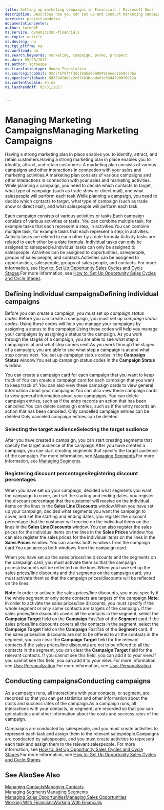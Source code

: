 ```yaml
---
title: Setting up marketing campaigns in Financials | Microsoft Docs
description: Describes how you can set up and conduct marketing campaigns in Dynamics 365 for Financials
services: project-madeira
documentationcenter: 
author: SorenGP
ms.service: dynamics365-financials
ms.topic: article
ms.devlang: na
ms.tgt_pltfrm: na
ms.workload: na
ms.search.keywords: marketing, campaign, promo, prospect
ms.date: 05/20/2017
ms.author: sgroespe
ms.translationtype: Human Translation
ms.sourcegitcommit: 92c5fb75f4f3d3180ba67b89481beed2e58c3dbe
ms.openlocfilehash: 68359d2dd2c2e07463babda91d86d47998f0912a
ms.contentlocale: en-nz
ms.lasthandoff: 05/31/2017


---
```

# <a name="managing-marketing-campaigns"></a><span data-ttu-id="a422c-103">Managing Marketing Campaigns</span><span class="sxs-lookup"><span data-stu-id="a422c-103">Managing Marketing Campaigns</span></span>
<span data-ttu-id="a422c-104">Having a strong marketing plan in place enables you to identify, attract, and retain customers.</span><span class="sxs-lookup"><span data-stu-id="a422c-104">Having a strong marketing plan in place enables you to identify, attract, and retain customers.</span></span> <span data-ttu-id="a422c-105">A marketing plan consists of various campaigns and other interactions in connection with your sales and marketing activities.</span><span class="sxs-lookup"><span data-stu-id="a422c-105">A marketing plan consists of various campaigns and other interactions in connection with your sales and marketing activities.</span></span> <span data-ttu-id="a422c-106">While planning a campaign, you need to decide which contacts to target, what type of campaign (such as trade show or direct mail), and what salespeople will perform each task.</span><span class="sxs-lookup"><span data-stu-id="a422c-106">While planning a campaign, you need to decide which contacts to target, what type of campaign (such as trade show or direct mail), and what salespeople will perform each task.</span></span>

<span data-ttu-id="a422c-107">Each campaign consists of various activities or tasks.</span><span class="sxs-lookup"><span data-stu-id="a422c-107">Each campaign consists of various activities or tasks.</span></span> <span data-ttu-id="a422c-108">You can combine multiple task, for example tasks that each represent a step, in activities.</span><span class="sxs-lookup"><span data-stu-id="a422c-108">You can combine multiple task, for example tasks that each represent a step, in activities.</span></span> <span data-ttu-id="a422c-109">Activity tasks are related to each other by a date formula.</span><span class="sxs-lookup"><span data-stu-id="a422c-109">Activity tasks are related to each other by a date formula.</span></span> <span data-ttu-id="a422c-110">Individual tasks can only be assigned to salespeople.</span><span class="sxs-lookup"><span data-stu-id="a422c-110">Individual tasks can only be assigned to salespeople.</span></span> <span data-ttu-id="a422c-111">Activities can be assigned to opportunities, salespeople, groups of sales people, and contacts.</span><span class="sxs-lookup"><span data-stu-id="a422c-111">Activities can be assigned to opportunities, salespeople, groups of sales people, and contacts.</span></span> <span data-ttu-id="a422c-112">For more information, see [How to: Set Up Opportunity Sales Cycles and Cycle Stages](marketing-how-setup-opportunity-sales-cycles-stages.md).</span><span class="sxs-lookup"><span data-stu-id="a422c-112">For more information, see [How to: Set Up Opportunity Sales Cycles and Cycle Stages](marketing-how-setup-opportunity-sales-cycles-stages.md).</span></span>

## <a name="defining-individual-campaigns"></a><span data-ttu-id="a422c-113">Defining individual campaigns</span><span class="sxs-lookup"><span data-stu-id="a422c-113">Defining individual campaigns</span></span>
<span data-ttu-id="a422c-114">Before you can create a campaign, you must set up *campaign status codes*.</span><span class="sxs-lookup"><span data-stu-id="a422c-114">Before you can create a campaign, you must set up *campaign status codes*.</span></span> <span data-ttu-id="a422c-115">Using these codes will help you manage your campaigns by assigning a status to the campaign.</span><span class="sxs-lookup"><span data-stu-id="a422c-115">Using these codes will help you manage your campaigns by assigning a status to the campaign.</span></span> <span data-ttu-id="a422c-116">As you work through the stages of a campaign, you are able to see what step a campaign is at and what step comes next.</span><span class="sxs-lookup"><span data-stu-id="a422c-116">As you work through the stages of a campaign, you are able to see what step a campaign is at and what step comes next.</span></span> <span data-ttu-id="a422c-117">You set up campaign status codes in the **Campaign Status** window.</span><span class="sxs-lookup"><span data-stu-id="a422c-117">You set up campaign status codes in the **Campaign Status** window.</span></span>

<span data-ttu-id="a422c-118">You can create a campaign card for each campaign that you want to keep track of.</span><span class="sxs-lookup"><span data-stu-id="a422c-118">You can create a campaign card for each campaign that you want to keep track of.</span></span> <span data-ttu-id="a422c-119">You can also view these campaign cards to view general information about your campaigns.</span><span class="sxs-lookup"><span data-stu-id="a422c-119">You can also view these campaign cards to view general information about your campaigns.</span></span>
<span data-ttu-id="a422c-120">You can delete campaign entries, such as if the entry records an action that has been cancelled.</span><span class="sxs-lookup"><span data-stu-id="a422c-120">You can delete campaign entries, such as if the entry records an action that has been canceled.</span></span> <span data-ttu-id="a422c-121">Only cancelled campaign entries can be deleted.</span><span class="sxs-lookup"><span data-stu-id="a422c-121">Only canceled campaign entries can be deleted.</span></span>

### <a name="selecting-the-target-audience"></a><span data-ttu-id="a422c-122">Selecting the target audience</span><span class="sxs-lookup"><span data-stu-id="a422c-122">Selecting the target audience</span></span>
<span data-ttu-id="a422c-123">After you have created a campaign, you can start creating segments that specify the target audience of the campaign.</span><span class="sxs-lookup"><span data-stu-id="a422c-123">After you have created a campaign, you can start creating segments that specify the target audience of the campaign.</span></span> <span data-ttu-id="a422c-124">For more information, see [Managing Segments](marketing-segments.md).</span><span class="sxs-lookup"><span data-stu-id="a422c-124">For more information, see [Managing Segments](marketing-segments.md).</span></span>

### <a name="registering-discount-percentages"></a><span data-ttu-id="a422c-125">Registering discount percentages</span><span class="sxs-lookup"><span data-stu-id="a422c-125">Registering discount percentages</span></span>
<span data-ttu-id="a422c-126">When you have set up your campaign, decided what segments you want the campaign to cover, and set the starting and ending dates, you register the discount percentage that the customer will receive on the individual items on the lines in the **Sales Line Discounts** window.</span><span class="sxs-lookup"><span data-stu-id="a422c-126">When you have set up your campaign, decided what segments you want the campaign to cover, and set the starting and ending dates, you register the discount percentage that the customer will receive on the individual items on the lines in the **Sales Line Discounts** window.</span></span> <span data-ttu-id="a422c-127">You can also register the sales prices for the individual items on the lines in the **Sales Prices** window.</span><span class="sxs-lookup"><span data-stu-id="a422c-127">You can also register the sales prices for the individual items on the lines in the **Sales Prices** window.</span></span> <span data-ttu-id="a422c-128">You can access both windows from the campaign card.</span><span class="sxs-lookup"><span data-stu-id="a422c-128">You can access both windows from the campaign card.</span></span>

 <span data-ttu-id="a422c-129">When you have set up the sales prices/line discounts and the segments on the campaign card, you must activate them so that the campaign prices/discounts will be reflected on the lines.</span><span class="sxs-lookup"><span data-stu-id="a422c-129">When you have set up the sales prices/line discounts and the segments on the campaign card, you must activate them so that the campaign prices/discounts will be reflected on the lines.</span></span>

<span data-ttu-id="a422c-130">**Note**: In order to activate the sales prices/line discounts, you must specify if the whole segment or only some contacts are targets of the campaign.</span><span class="sxs-lookup"><span data-stu-id="a422c-130">**Note**: In order to activate the sales prices/line discounts, you must specify if the whole segment or only some contacts are targets of the campaign.</span></span> <span data-ttu-id="a422c-131">If the sales prices/line discounts covers all the contacts in the segment, select the **Campaign Target** field on the **Campaign** FastTab of the **Segment** card.</span><span class="sxs-lookup"><span data-stu-id="a422c-131">If the sales prices/line discounts covers all the contacts in the segment, select the **Campaign Target** field on the **Campaign** FastTab of the **Segment** card.</span></span>
<span data-ttu-id="a422c-132">If the sales prices/line discounts are not to be offered to all the contacts in the segment, you can clear the **Campaign Target** field for the relevant contacts.</span><span class="sxs-lookup"><span data-stu-id="a422c-132">If the sales prices/line discounts are not to be offered to all the contacts in the segment, you can clear the **Campaign Target** field for the relevant contacts.</span></span> <span data-ttu-id="a422c-133">If you cannot see this field, you can add it to your view.</span><span class="sxs-lookup"><span data-stu-id="a422c-133">If you cannot see this field, you can add it to your view.</span></span> <span data-ttu-id="a422c-134">For more information, see [User Personalization](ui-user-personalization.md).</span><span class="sxs-lookup"><span data-stu-id="a422c-134">For more information, see [User Personalization](ui-user-personalization.md).</span></span>

## <a name="conducting-campaigns"></a><span data-ttu-id="a422c-135">Conducting campaigns</span><span class="sxs-lookup"><span data-stu-id="a422c-135">Conducting campaigns</span></span>
<span data-ttu-id="a422c-136">As a campaign runs, all interactions with your contacts, or segment, are recorded so that you can get statistics and other information about the costs and success rates of the campaign.</span><span class="sxs-lookup"><span data-stu-id="a422c-136">As a campaign runs, all interactions with your contacts, or segment, are recorded so that you can get statistics and other information about the costs and success rates of the campaign.</span></span>

<span data-ttu-id="a422c-137">Campaigns are conducted by salespeople, and you must create activities to represent each task and assign them to the relevant salespeople.</span><span class="sxs-lookup"><span data-stu-id="a422c-137">Campaigns are conducted by salespeople, and you must create activities to represent each task and assign them to the relevant salespeople.</span></span> <span data-ttu-id="a422c-138">For more information, see [How to: Set Up Opportunity Sales Cycles and Cycle Stages](marketing-how-setup-opportunity-sales-cycles-stages.md).</span><span class="sxs-lookup"><span data-stu-id="a422c-138">For more information, see [How to: Set Up Opportunity Sales Cycles and Cycle Stages](marketing-how-setup-opportunity-sales-cycles-stages.md).</span></span>

## <a name="see-also"></a><span data-ttu-id="a422c-139">See Also</span><span class="sxs-lookup"><span data-stu-id="a422c-139">See Also</span></span>
[<span data-ttu-id="a422c-140">Managing Contacts</span><span class="sxs-lookup"><span data-stu-id="a422c-140">Managing Contacts</span></span>](marketing-contacts.md)  
[<span data-ttu-id="a422c-141">Managing Segments</span><span class="sxs-lookup"><span data-stu-id="a422c-141">Managing Segments</span></span>](marketing-segments.md)  
[<span data-ttu-id="a422c-142">Managing Sales Opportunities</span><span class="sxs-lookup"><span data-stu-id="a422c-142">Managing Sales Opportunities</span></span>](marketing-manage-sales-opportunities.md)  
[<span data-ttu-id="a422c-143">Working With Financials</span><span class="sxs-lookup"><span data-stu-id="a422c-143">Working With Financials</span></span>](ui-work-product.md)  

